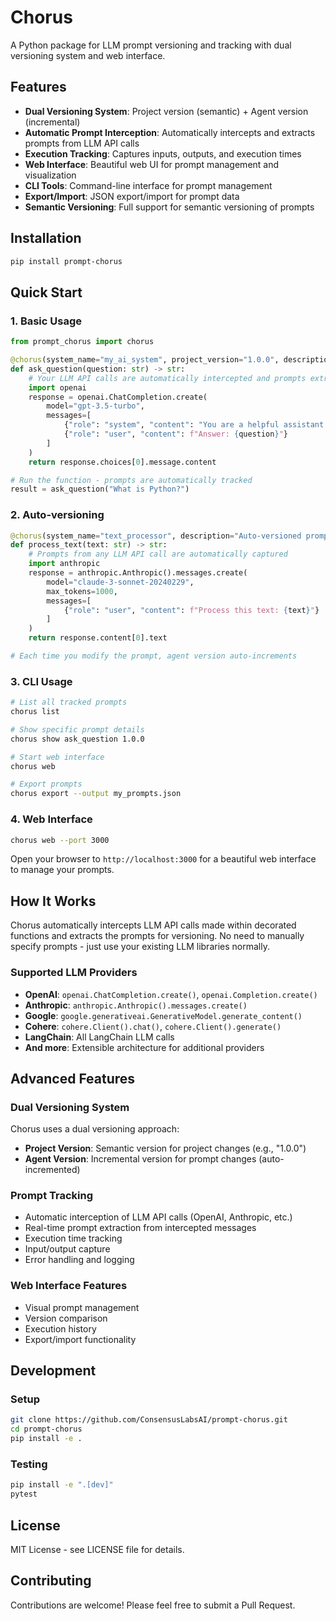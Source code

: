 # Chorus

A Python package for LLM prompt versioning and tracking with dual versioning system and web interface.

## Features

- **Dual Versioning System**: Project version (semantic) + Agent version (incremental)
- **Automatic Prompt Interception**: Automatically intercepts and extracts prompts from LLM API calls
- **Execution Tracking**: Captures inputs, outputs, and execution times
- **Web Interface**: Beautiful web UI for prompt management and visualization
- **CLI Tools**: Command-line interface for prompt management
- **Export/Import**: JSON export/import for prompt data
- **Semantic Versioning**: Full support for semantic versioning of prompts

## Installation

```bash
pip install prompt-chorus
```

## Quick Start

### 1. Basic Usage

```python
from prompt_chorus import chorus

@chorus(system_name="my_ai_system", project_version="1.0.0", description="Basic Q&A prompt")
def ask_question(question: str) -> str:
    # Your LLM API calls are automatically intercepted and prompts extracted
    import openai
    response = openai.ChatCompletion.create(
        model="gpt-3.5-turbo",
        messages=[
            {"role": "system", "content": "You are a helpful assistant."},
            {"role": "user", "content": f"Answer: {question}"}
        ]
    )
    return response.choices[0].message.content

# Run the function - prompts are automatically tracked
result = ask_question("What is Python?")
```

### 2. Auto-versioning

```python
@chorus(system_name="text_processor", description="Auto-versioned prompt")
def process_text(text: str) -> str:
    # Prompts from any LLM API call are automatically captured
    import anthropic
    response = anthropic.Anthropic().messages.create(
        model="claude-3-sonnet-20240229",
        max_tokens=1000,
        messages=[
            {"role": "user", "content": f"Process this text: {text}"}
        ]
    )
    return response.content[0].text

# Each time you modify the prompt, agent version auto-increments
```

### 3. CLI Usage

```bash
# List all tracked prompts
chorus list

# Show specific prompt details
chorus show ask_question 1.0.0

# Start web interface
chorus web

# Export prompts
chorus export --output my_prompts.json
```

### 4. Web Interface

```bash
chorus web --port 3000
```

Open your browser to `http://localhost:3000` for a beautiful web interface to manage your prompts.

## How It Works

Chorus automatically intercepts LLM API calls made within decorated functions and extracts the prompts for versioning. No need to manually specify prompts - just use your existing LLM libraries normally.

### Supported LLM Providers

- **OpenAI**: `openai.ChatCompletion.create()`, `openai.Completion.create()`
- **Anthropic**: `anthropic.Anthropic().messages.create()`
- **Google**: `google.generativeai.GenerativeModel.generate_content()`
- **Cohere**: `cohere.Client().chat()`, `cohere.Client().generate()`
- **LangChain**: All LangChain LLM calls
- **And more**: Extensible architecture for additional providers


## Advanced Features

### Dual Versioning System

Chorus uses a dual versioning approach:
- **Project Version**: Semantic version for project changes (e.g., "1.0.0")
- **Agent Version**: Incremental version for prompt changes (auto-incremented)

### Prompt Tracking

- Automatic interception of LLM API calls (OpenAI, Anthropic, etc.)
- Real-time prompt extraction from intercepted messages
- Execution time tracking
- Input/output capture
- Error handling and logging

### Web Interface Features

- Visual prompt management
- Version comparison
- Execution history
- Export/import functionality

## Development

### Setup

```bash
git clone https://github.com/ConsensusLabsAI/prompt-chorus.git
cd prompt-chorus
pip install -e .
```

### Testing

```bash
pip install -e ".[dev]"
pytest
```

## License

MIT License - see LICENSE file for details.

## Contributing

Contributions are welcome! Please feel free to submit a Pull Request.